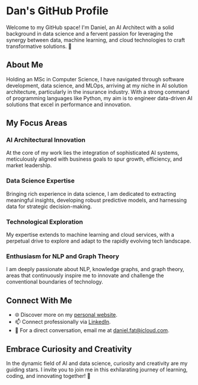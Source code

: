 # **Dan's GitHub Profile**

Welcome to my GitHub space! I'm Daniel, an AI Architect with a solid background in data science and a fervent passion for leveraging the synergy between data, machine learning, and cloud technologies to craft transformative solutions. 🚀

## **About Me**

Holding an MSc in Computer Science, I have navigated through software development, data science, and MLOps, arriving at my niche in AI solution architecture, particularly in the insurance industry. With a strong command of programming languages like Python, my aim is to engineer data-driven AI solutions that excel in performance and innovation.

## **My Focus Areas**

### **AI Architectural Innovation**

At the core of my work lies the integration of sophisticated AI systems, meticulously aligned with business goals to spur growth, efficiency, and market leadership.

### **Data Science Expertise**

Bringing rich experience in data science, I am dedicated to extracting meaningful insights, developing robust predictive models, and harnessing data for strategic decision-making.

### **Technological Exploration**

My expertise extends to machine learning and cloud services, with a perpetual drive to explore and adapt to the rapidly evolving tech landscape.

### **Enthusiasm for NLP and Graph Theory**

I am deeply passionate about NLP, knowledge graphs, and graph theory, areas that continuously inspire me to innovate and challenge the conventional boundaries of technology.

## **Connect With Me**

- 🌐 Discover more on my [personal website](https://cristianexer.github.io).
- 📫 Connect professionally via [LinkedIn](https://www.linkedin.com/in/cristianexer/).
- 📧 For a direct conversation, email me at [daniel.fat@icloud.com](mailto:daniel.fat@icloud.com).

## **Embrace Curiosity and Creativity**

In the dynamic field of AI and data science, curiosity and creativity are my guiding stars. I invite you to join me in this exhilarating journey of learning, coding, and innovating together! 🚀

